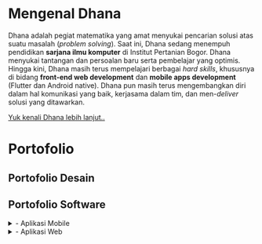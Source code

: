 # Mengenal Dhana

Dhana adalah pegiat matematika yang amat menyukai pencarian solusi atas suatu masalah (*problem solving*). Saat ini, Dhana sedang menempuh pendidikan **sarjana ilmu komputer** di Institut Pertanian Bogor. Dhana menyukai tantangan dan persoalan baru serta pembelajar yang optimis. Hingga kini, Dhana masih terus mempelajari berbagai *hard skills*, khususnya di bidang **front-end web development** dan **mobile apps development** (Flutter dan Android native). Dhana pun masih terus mengembangkan diri dalam hal komunikasi yang baik, kerjasama dalam tim, dan men-*deliver* solusi yang ditawarkan. 

[Yuk kenali Dhana lebih lanjut..](https://ddhira123.github.io/resume)

# Portofolio

## Portofolio Desain

## Portofolio Software

<details>
  <summary>
- Aplikasi Mobile
  </summary>
  
  1. [Dokmas (Dokumen Masyarakat)](https://github.com/ddhira123/RPL), dikembangkan dengan **Flutter, Firebase**
  2. [Resep Masakan Indonesia](https://github.com/ddhira123/Android_Resep), dikembangkan dengan **Android Studio (native), Java**
  3. [SCB for Parents](https://github.com/friskameilani/SCB-for-Parents), dikembangkan dengan **Flutter**
</details>

<details>
  <summary>
- Aplikasi Web
  </summary>
  
  1. [Lunch Checker](https://ddhira123.github.io/learn-angular-jhu/Module1-solution/), dikembangkan dengan **AngularJS**
  2. [Food Finder](https://ddhira123.github.io/learn_web_fe/index.html), dikembangkan dengan **NodeJS, AJAX, ES6**
</details>
